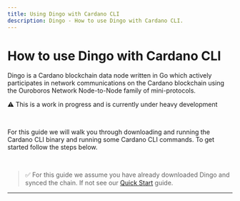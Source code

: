 ```yaml
---
title: Using Dingo with Cardano CLI
description: Dingo - How to use Dingo with Cardano CLI.
---
```


# How to use Dingo with Cardano CLI

Dingo is a Cardano blockchain data node written in Go which actively participates in network communications on the Cardano blockchain using the Ouroboros Network Node-to-Node family of mini-protocols.

⚠️ This is a work in progress and is currently under heavy development

<br>

For this guide we will walk you through downloading and running the Cardano CLI binary and running some Cardano CLI commands. To get started follow the steps below.

<br>

> ✅ For this guide we assume you have already downloaded Dingo and synced the chain. If not see our [Quick Start](../../002-quick-start-overview) guide.

***
